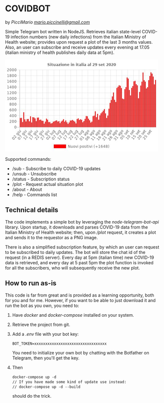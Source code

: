 # COVIDBOT
by *PicciMario <mario.piccinelli@gmail.com>*

Simple Telegram bot written in NodeJS. Retrieves italian state-level COVID-19 infection numbers (new daily infections) from the Italian Ministry of Health website; provides upon request a plot of the last 3 months values. Also, an user can subscribe and receive updates every evening at 17.05 (italian ministry of health publishes daily data at 5pm).

![Sample plot](/sampleplot.jpg)

Supported commands:
- /sub - Subscribe to daily COVID-19 updates
- /unsub - Unsubscribe
- /status - Subscription status
- /plot - Request actual situation plot
- /about - About
- /help - Commands list

## Technical details

The code implements a simple bot by leveraging the *node-telegram-bot-api* library. Upon startup, it downloads and parses COVID-19 data from the Italian Ministry of Health website; then, upon */plot* request, it creates a plot and sends it to the requestor as a PNG image.

There is also a simplified subscription feature, by which an user can request to be subscribed to daily updates. The bot will store the chat id of the request (in a REDIS server). Every day at 5pm (italian time) new COVID-19 data is retrieved, and every day at 5 past 5pm the plot function is invoked for all the subscribers, who will subsequently receive the new plot.

## How to run as-is

This code is far from great and is provided as a learning opportunity, both for you and for me. However, if you want to be able to just download it and run the bot as you own, you need to:

1) Have *docker* and *docker-compose* installed on your system.

2) Retrieve the project from git.

3) Add a *.env* file with your bot key:

	```
	BOT_TOKEN=xxxxxxxxxxxxxxxxxxxxxxxxxxxxxxxxx
	```

	You need to initialize your own bot by chatting with the Botfather on Telegram, then you'll get the key.

4) Then
	
	```
	docker-compose up -d
	// If you have made some kind of update use instead:
	// docker-compose up -d --build
	```

	should do the trick.

